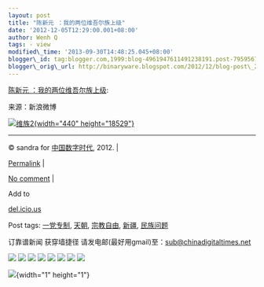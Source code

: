 ```yaml
--- 
layout: post 
title: "陈新元 ：我的两位维吾尔族上级" 
date: '2012-12-05T12:29:00.001+08:00' 
author: Wenh Q
tags: - view
modified\_time: '2013-09-30T14:48:25.045+08:00' 
blogger\_id: tag:blogger.com,1999:blog-4961947611491238191.post-7959567135669561257
blogger\_orig\_url: http://binaryware.blogspot.com/2012/12/blog-post\_2898.html
--- 
```

[陈新元
：我的两位维吾尔族上级](http://feedproxy.google.com/~r/chinagfwblog/~3/A_vs_VE6sec/):

来源：新浪微博

[![](https://mycdtweb.info/chinese/files/2012/12/%E7%BB%B4%E6%97%8F2.gif "维族2"){width="440"
height="18529"}](https://mycdtweb.info/chinese/files/2012/12/%E7%BB%B4%E6%97%8F2.gif)


------------------------------------------------------------------------

© sandra for [中国数字时代](https://mycdtweb.info/chinese), 2012. |

[Permalink](https://mycdtweb.info/chinese/2012/12/%e9%99%88%e6%96%b0%e5%85%83-%ef%bc%9a%e6%88%91%e7%9a%84%e4%b8%a4%e4%bd%8d%e7%bb%b4%e5%90%be%e5%b0%94%e6%97%8f%e4%b8%8a%e7%ba%a7/)
|

[No
comment](https://mycdtweb.info/chinese/2012/12/%e9%99%88%e6%96%b0%e5%85%83-%ef%bc%9a%e6%88%91%e7%9a%84%e4%b8%a4%e4%bd%8d%e7%bb%b4%e5%90%be%e5%b0%94%e6%97%8f%e4%b8%8a%e7%ba%a7/#comments)
|

Add to

[del.icio.us](http://del.icio.us/post?url=https://mycdtweb.info/chinese/2012/12/%e9%99%88%e6%96%b0%e5%85%83-%ef%bc%9a%e6%88%91%e7%9a%84%e4%b8%a4%e4%bd%8d%e7%bb%b4%e5%90%be%e5%b0%94%e6%97%8f%e4%b8%8a%e7%ba%a7/&title=%E9%99%88%E6%96%B0%E5%85%83%20%EF%BC%9A%E6%88%91%E7%9A%84%E4%B8%A4%E4%BD%8D%E7%BB%B4%E5%90%BE%E5%B0%94%E6%97%8F%E4%B8%8A%E7%BA%A7)





Post tags:
[一党专制](https://mycdtweb.info/chinese/tag/%e4%b8%80%e5%85%9a%e4%b8%93%e5%88%b6/?category=18271),
[天朝](https://mycdtweb.info/chinese/tag/%e5%a4%a9%e6%9c%9d/?category=18271),
[宗教自由](https://mycdtweb.info/chinese/tag/%e5%ae%97%e6%95%99%e8%87%aa%e7%94%b1/?category=18271),
[新疆](https://mycdtweb.info/chinese/tag/%e6%96%b0%e7%96%86/?category=18271),
[民族问题](https://mycdtweb.info/chinese/tag/%e6%b0%91%e6%97%8f%e9%97%ae%e9%a2%98/?category=18271)



订靠谱新闻 获穿墙捷径
请发电邮(最好用gmail)至：sub@chinadigitaltimes.net





<div>

[![](http://feeds.feedburner.com/~ff/chinagfwblog?d=yIl2AUoC8zA)](http://feeds.feedburner.com/~ff/chinagfwblog?a=A_vs_VE6sec:79nunIPUcjk:yIl2AUoC8zA)
[![](http://feeds.feedburner.com/~ff/chinagfwblog?i=A_vs_VE6sec:79nunIPUcjk:-BTjWOF_DHI)](http://feeds.feedburner.com/~ff/chinagfwblog?a=A_vs_VE6sec:79nunIPUcjk:-BTjWOF_DHI)
[![](http://feeds.feedburner.com/~ff/chinagfwblog?i=A_vs_VE6sec:79nunIPUcjk:F7zBnMyn0Lo)](http://feeds.feedburner.com/~ff/chinagfwblog?a=A_vs_VE6sec:79nunIPUcjk:F7zBnMyn0Lo)
[![](http://feeds.feedburner.com/~ff/chinagfwblog?i=A_vs_VE6sec:79nunIPUcjk:V_sGLiPBpWU)](http://feeds.feedburner.com/~ff/chinagfwblog?a=A_vs_VE6sec:79nunIPUcjk:V_sGLiPBpWU)
[![](http://feeds.feedburner.com/~ff/chinagfwblog?d=qj6IDK7rITs)](http://feeds.feedburner.com/~ff/chinagfwblog?a=A_vs_VE6sec:79nunIPUcjk:qj6IDK7rITs)
[![](http://feeds.feedburner.com/~ff/chinagfwblog?d=l6gmwiTKsz0)](http://feeds.feedburner.com/~ff/chinagfwblog?a=A_vs_VE6sec:79nunIPUcjk:l6gmwiTKsz0)
[![](http://feeds.feedburner.com/~ff/chinagfwblog?i=A_vs_VE6sec:79nunIPUcjk:gIN9vFwOqvQ)](http://feeds.feedburner.com/~ff/chinagfwblog?a=A_vs_VE6sec:79nunIPUcjk:gIN9vFwOqvQ)
[![](http://feeds.feedburner.com/~ff/chinagfwblog?d=TzevzKxY174)](http://feeds.feedburner.com/~ff/chinagfwblog?a=A_vs_VE6sec:79nunIPUcjk:TzevzKxY174)

</div>

![](http://feeds.feedburner.com/~r/chinagfwblog/~4/A_vs_VE6sec){width="1"
height="1"}

